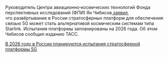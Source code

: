 <!--2025-09-05 14:36:32-->
<div class="yb">
  <div class="rss habr"><p>Руководитель Центра авиационно‑космических технологий Фонда перспективных исследований (ФПИ) Ян Чибисов<a href="https://tass.ru/ekonomika/24929019" rel="noopener noreferrer nofollow"> заявил</a>, что&nbsp;развёртывание в&nbsp;России стратосферных платформ для&nbsp;обеспечения связью 5G может стать альтернативой космическим системам типа Starlink. Испытания платформы запланированы на 2026 года. Об&nbsp;этом Чибисов сообщил изданию ТАСС.</p> <a... <p class="titl"><a href="https://habr.com/ru/news/944340/?utm_source=habrahabr&utm_medium=rss&utm_campaign=944340">В 2026 году в России планируются испытания стратосферной платформы 5G</a></p></div>
</div>
